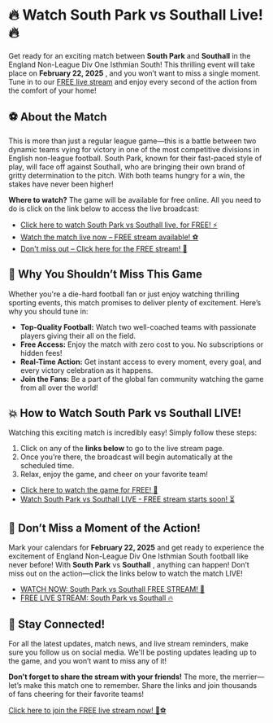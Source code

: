 # 🔥 Watch South Park vs Southall Live! 🔥

Get ready for an exciting match between **South Park** and **Southall** in the England Non-League Div One Isthmian South! This thrilling event will take place on **February 22, 2025** , and you won’t want to miss a single moment. Tune in to our [FREE live stream](https://tinyurl.com/livestreamfreeo?st=South+Park+vs+Southall&si=gh) and enjoy every second of the action from the comfort of your home!

## ⚽ About the Match

This is more than just a regular league game—this is a battle between two dynamic teams vying for victory in one of the most competitive divisions in English non-league football. South Park, known for their fast-paced style of play, will face off against Southall, who are bringing their own brand of gritty determination to the pitch. With both teams hungry for a win, the stakes have never been higher!

**Where to watch?** The game will be available for free online. All you need to do is click on the link below to access the live broadcast:

- [Click here to watch South Park vs Southall live, for FREE! ⚡](https://tinyurl.com/livestreamfreeo?st=South+Park+vs+Southall&si=gh)
- [Watch the match live now – FREE stream available! ⚽](https://tinyurl.com/livestreamfreeo?st=South+Park+vs+Southall&si=gh)
- [Don't miss out – Click here for the FREE stream! 🚀](https://tinyurl.com/livestreamfreeo?st=South+Park+vs+Southall&si=gh)

## 🌟 Why You Shouldn’t Miss This Game

Whether you're a die-hard football fan or just enjoy watching thrilling sporting events, this match promises to deliver plenty of excitement. Here’s why you should tune in:

- **Top-Quality Football:** Watch two well-coached teams with passionate players giving their all on the field.
- **Free Access:** Enjoy the match with zero cost to you. No subscriptions or hidden fees!
- **Real-Time Action:** Get instant access to every moment, every goal, and every victory celebration as it happens.
- **Join the Fans:** Be a part of the global fan community watching the game from all over the world!

## 💥 How to Watch South Park vs Southall LIVE!

Watching this exciting match is incredibly easy! Simply follow these steps:

1. Click on any of the **links below** to go to the live stream page.
2. Once you’re there, the broadcast will begin automatically at the scheduled time.
3. Relax, enjoy the game, and cheer on your favorite team!

- [Click here to watch the game for FREE! 🎉](https://tinyurl.com/livestreamfreeo?st=South+Park+vs+Southall&si=gh)
- [Watch South Park vs Southall LIVE - FREE stream starts soon! ⏳](https://tinyurl.com/livestreamfreeo?st=South+Park+vs+Southall&si=gh)

## 🚨 Don’t Miss a Moment of the Action!

Mark your calendars for **February 22, 2025** and get ready to experience the excitement of England Non-League Div One Isthmian South football like never before! With **South Park** vs **Southall** , anything can happen! Don’t miss out on the action—click the links below to watch the match LIVE!

- [WATCH NOW: South Park vs Southall FREE STREAM! 🎯](https://tinyurl.com/livestreamfreeo?st=South+Park+vs+Southall&si=gh)
- [FREE LIVE STREAM: South Park vs Southall 🔥](https://tinyurl.com/livestreamfreeo?st=South+Park+vs+Southall&si=gh)

## 🔴 Stay Connected!

For all the latest updates, match news, and live stream reminders, make sure you follow us on social media. We'll be posting updates leading up to the game, and you won’t want to miss any of it!

**Don't forget to share the stream with your friends!** The more, the merrier—let’s make this match one to remember. Share the links and join thousands of fans cheering for their favorite teams!

[Click here to join the FREE live stream now! 🎉⚽](https://tinyurl.com/livestreamfreeo?st=South+Park+vs+Southall&si=gh)
